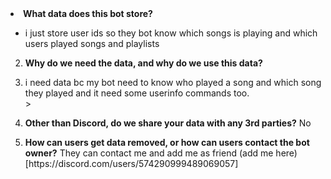 
<li><strong>What data does this bot store?</strong></li>
</ol>
<ul>
<li>i just store user ids so they bot know which songs is playing and which users played songs and playlists</li>
</ul>
<ol start="2">
<li>
<p><strong>Why do we need the data, and why do we use this data?</strong></p>
<li>i need data bc my bot need to know who played a song and which song they played and it need some userinfo commands too.</li>>
</li>
<li>
<p><strong>Other than Discord, do we share your data with any 3rd parties?</strong>
No</p>
</li>
<li>
<p><strong>How can users get data removed, or how can users contact the bot owner?</strong>
They can contact me and add me as friend (add me here)[https://discord.com/users/574290999489069057]</p>
</li>
</ol>
</article>
  </div>
